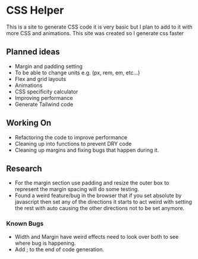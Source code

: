 # CSS Helper
This is a site to generate CSS code it is very basic but I plan to add to it with more CSS and animations. 
This site was created so I generate css faster  

## Planned ideas
- Margin and padding setting
- To be able to change units e.g. (px, rem, em, etc...)
- Flex and grid layouts
- Animations
- CSS specificity calculator
- Improving performance
- Generate Tailwind code

## Working On
- Refactoring the code to improve performance
- Cleaning up into functions to prevent DRY code
- Cleaning up margins and fixing bugs that happen during it. 



## Research
- For the margin section use padding and resize the outer box to represent the margin spacing will do some testing.
- Found a weird feature/bug in the browser that if you set absolute by javascript then set any of the directions it starts to act weird with setting the rest with auto causing the other directions not to be set anymore. 


### Known Bugs

- Width and Margin have weird effects need to look over both to see where bug is happening. 
- Add ; to the end of code generation. 


